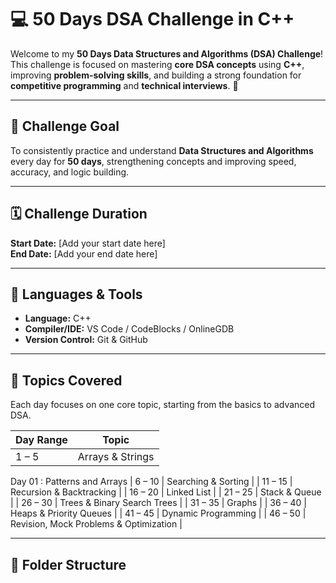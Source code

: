 # 💻 50 Days DSA Challenge in C++

Welcome to my **50 Days Data Structures and Algorithms (DSA) Challenge**!  
This challenge is focused on mastering **core DSA concepts** using **C++**, improving **problem-solving skills**, and building a strong foundation for **competitive programming** and **technical interviews**. 💪

---

## 🎯 **Challenge Goal**
To consistently practice and understand **Data Structures and Algorithms** every day for **50 days**, strengthening concepts and improving speed, accuracy, and logic building.

---

## 🗓️ **Challenge Duration**
**Start Date:** [Add your start date here]  
**End Date:** [Add your end date here]  

---

## 📘 **Languages & Tools**
- **Language:** C++  
- **Compiler/IDE:** VS Code / CodeBlocks / OnlineGDB  
- **Version Control:** Git & GitHub  

---

## 🧠 **Topics Covered**
Each day focuses on one core topic, starting from the basics to advanced DSA.

| Day Range | Topic |
|------------|--------|
| 1 – 5 | Arrays & Strings |
Day 01 : Patterns and Arrays
| 6 – 10 | Searching & Sorting |
| 11 – 15 | Recursion & Backtracking |
| 16 – 20 | Linked List |
| 21 – 25 | Stack & Queue |
| 26 – 30 | Trees & Binary Search Trees |
| 31 – 35 | Graphs |
| 36 – 40 | Heaps & Priority Queues |
| 41 – 45 | Dynamic Programming |
| 46 – 50 | Revision, Mock Problems & Optimization |

---

## 📂 **Folder Structure**

